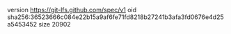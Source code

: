 version https://git-lfs.github.com/spec/v1
oid sha256:36523666c084e22b15a9af6fe71fd8218b27241b3afa3fd0676e4d25a5453452
size 20902
